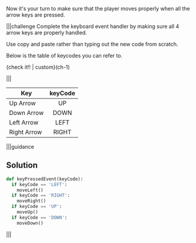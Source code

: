 Now it's your turn to make sure that the player moves properly when all the arrow keys are pressed.

|||challenge
Complete the keyboard event handler by making sure all 4 arrow keys are properly handled. 

Use copy and paste rather than typing out the new code from scratch.

Below is the table of keycodes you can refer to.

{check it!! | custom}(ch-1)

|||

| Key | keyCode |
|-|:-:|
| Up Arrow | UP |
| Down Arrow | DOWN |
| Left Arrow | LEFT |
| Right Arrow | RIGHT |

|||guidance
## Solution

```python
def keyPressedEvent(keyCode):
  if keyCode == 'LEFT':
    moveLeft()
  if keyCode == 'RIGHT':
    moveRight()
  if keyCode == 'UP':
    moveUp()
  if keyCode == 'DOWN':
    moveDown()
```

|||